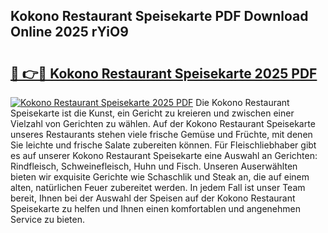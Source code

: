 ## Kokono Restaurant Speisekarte PDF Download Online 2025 rYiO9

# <h2><a href="http://gcaxl1j.nevu.top/?p=Kokono+Restaurant+Speisekarte">🔗 👉🔴 Kokono Restaurant Speisekarte 2025 PDF</a></h2>

[![Kokono Restaurant Speisekarte 2025 PDF](https://i.imgur.com/dBaPXMq.png)](http://gcaxl1j.nevu.top/?p=Kokono+Restaurant+Speisekarte)
Die Kokono Restaurant Speisekarte ist die Kunst, ein Gericht zu kreieren und zwischen einer Vielzahl von Gerichten zu wählen. Auf der Kokono Restaurant Speisekarte unseres Restaurants stehen viele frische Gemüse und Früchte, mit denen Sie leichte und frische Salate zubereiten können. Für Fleischliebhaber gibt es auf unserer Kokono Restaurant Speisekarte eine Auswahl an Gerichten: Rindfleisch, Schweinefleisch, Huhn und Fisch. Unseren Auserwählten bieten wir exquisite Gerichte wie Schaschlik und Steak an, die auf einem alten, natürlichen Feuer zubereitet werden. In jedem Fall ist unser Team bereit, Ihnen bei der Auswahl der Speisen auf der Kokono Restaurant Speisekarte zu helfen und Ihnen einen komfortablen und angenehmen Service zu bieten.
